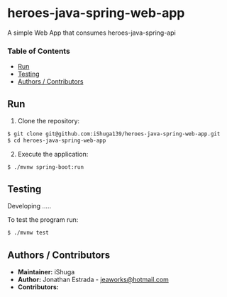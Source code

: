 # heroes-java-spring-web-app
A simple Web App that consumes heroes-java-spring-api

### Table of Contents

- [Run](#Run)
- [Testing](#Testing)
- [Authors / Contributors](#authors-contributors)

<a name="Run"></a>
## Run

1. Clone the repository:

  ```bash
  $ git clone git@github.com:iShuga139/heroes-java-spring-web-app.git
  $ cd heroes-java-spring-web-app
  ```

2. Execute the application:

  ```bash
  $ ./mvnw spring-boot:run
  ```

<a name="Testing"></a>
## Testing

Developing .....

To test the program run:

```bash
$ ./mvnw test
```

<a name="authors-contributors"></a>
## Authors / Contributors

- **Maintainer:** iShuga
- **Author:** Jonathan Estrada - <jeaworks@hotmail.com>
- **Contributors:**